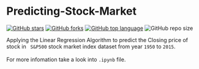 # Predicting-Stock-Market

[![GitHub stars](https://img.shields.io/github/stars/pcsingh/Predicting-Stock-Market.svg?logo=github)](https://github.com/pcsingh/Predicting-Stock-Market/stargazers) [![GitHub forks](https://img.shields.io/github/forks/pcsingh/Predicting-Stock-Market.svg?logo=github&color=teal)](https://github.com/pcsingh/Predicting-Stock-Market/network) [![GitHub top language](https://img.shields.io/github/languages/top/pcsingh/Predicting-Stock-Market?color=yellow&logo=python)](https://github.com/pcsingh/Predicting-Stock-Market) ![GitHub repo size](https://img.shields.io/github/repo-size/pcsingh/Predicting-Stock-Market?logo=github)

Applying the Linear Regression Algorithm to predict the Closing price of stock in ` S&P500` stock market index dataset from year `1950` to `2015`.
<br/>
<br/>
For more infomation take a look into `.ipynb` file.
